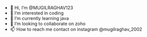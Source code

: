 - 👋 Hi, I’m @MUGILRAGHAV123
- 👀 I’m interested in coding
- 🌱 I’m currently learning java
- 💞️ I’m looking to collaborate on zoho
- 📫 How to reach me contact on instagram @mugilraghav_2002

<!---
MUGILRAGHAV123/MUGILRAGHAV123 is a ✨ special ✨ repository because its `README.md` (this file) appears on your GitHub profile.
You can click the Preview link to take a look at your changes.
--->
